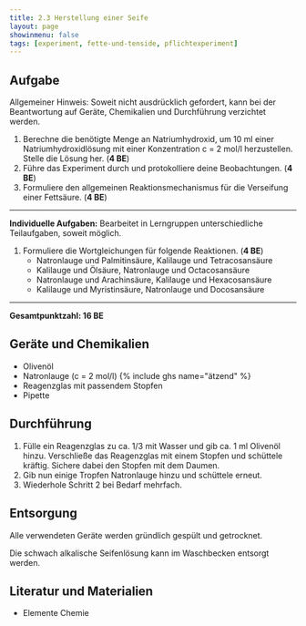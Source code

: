 ```yaml
---
title: 2.3 Herstellung einer Seife
layout: page
showinmenu: false
tags: [experiment, fette-und-tenside, pflichtexperiment]
---
```


## Aufgabe

Allgemeiner Hinweis: Soweit nicht ausdrücklich gefordert, kann bei der Beantwortung auf Geräte, Chemikalien und Durchführung verzichtet werden.

1. Berechne die benötigte Menge an Natriumhydroxid, um 10 ml einer Natriumhydroxidlösung mit einer Konzentration c = 2 mol/l herzustellen. Stelle die Lösung her. (**4 BE**)
2. Führe das Experiment durch und protokolliere deine Beobachtungen. (**4 BE**)
3. Formuliere den allgemeinen Reaktionsmechanismus für die Verseifung einer Fettsäure. (**4 BE**)

---

**Individuelle Aufgaben:** Bearbeitet in Lerngruppen unterschiedliche Teilaufgaben, soweit möglich.

1. Formuliere die Wortgleichungen für folgende Reaktionen. (**4 BE**)
	* Natronlauge und Palmitinsäure, Kalilauge und Tetracosansäure
	* Kalilauge und Ölsäure, Natronlauge und Octacosansäure
	* Natronlauge und Arachinsäure, Kalilauge und Hexacosansäure
	* Kalilauge und Myristinsäure, Natronlauge und Docosansäure

---

**Gesamtpunktzahl: 16 BE**

## Geräte und Chemikalien

* Olivenöl
* Natronlauge (c = 2 mol/l) {% include ghs name="ätzend" %}
* Reagenzglas mit passendem Stopfen
* Pipette

## Durchführung

1. Fülle ein Reagenzglas zu ca. 1/3 mit Wasser und gib ca. 1 ml Olivenöl hinzu. Verschließe das Reagenzglas mit einem Stopfen und schüttele kräftig. Sichere dabei den Stopfen mit dem Daumen.
2. Gib nun einige Tropfen Natronlauge hinzu und schüttele erneut.
3. Wiederhole Schritt 2 bei Bedarf mehrfach.

## Entsorgung

Alle verwendeten Geräte werden gründlich gespült und getrocknet.

Die schwach alkalische Seifenlösung kann im Waschbecken entsorgt werden.

## Literatur und Materialien

* Elemente Chemie
